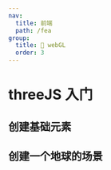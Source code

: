 ```yaml
---
nav:
  title: 前端
  path: /fea
group:
  title: 💊 webGL
  order: 3
---
```


# threeJS 入门

## 创建基础元素

<!-- <code src="./demo/base.tsx" ></code> -->

## 创建一个地球的场景

<code src="./demo/earth.tsx" ></code>
